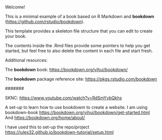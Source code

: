 Welcome! 

This is a minimal example of a book based on R Markdown and **bookdown** (https://github.com/rstudio/bookdown). 

This template provides a skeleton file structure that you can edit to create your book. 

The contents inside the .Rmd files provide some pointers to help you get started, but feel free to also delete the content in each file and start fresh.

Additional resources:

The **bookdown** book: https://bookdown.org/yihui/bookdown/

The **bookdown** package reference site: https://pkgs.rstudio.com/bookdown





#######

SKNC:
https://www.youtube.com/watch?v=RdSmYvbQkhs

A set-up to learn how to use bookdowm to create a website. I am using bookdown-book
https://bookdown.org/yihui/bookdown/get-started.html And https://bookdown.org/home/about/

I have used this to set-up the repo/project https://jules32.github.io/bookdown-tutorial/setup.html